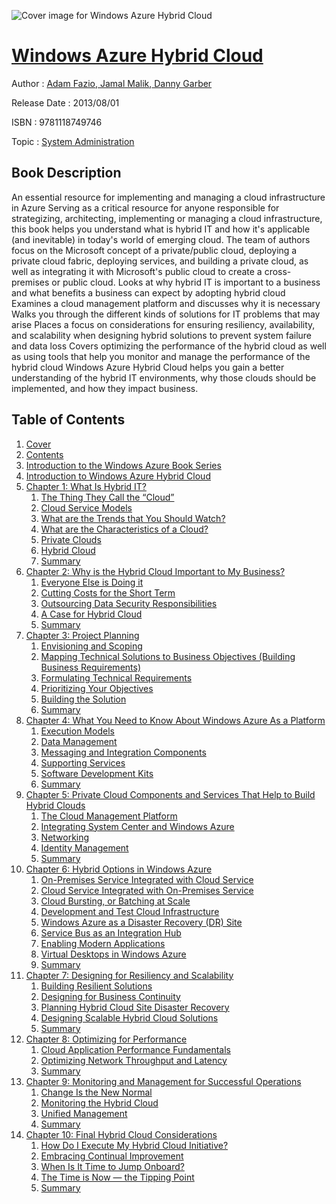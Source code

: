 ![Cover image for Windows Azure Hybrid Cloud](https://imgdetail.ebookreading.net/cover/cover/system_admin/EB9781118749746.jpg)

[Windows Azure Hybrid Cloud](https://ebookreading.net/view/book/Windows+Azure+Hybrid+Cloud-EB9781118749746_1.html "Windows Azure Hybrid Cloud")
====================================================================================================================

Author : [Adam Fazio](https://ebookreading.net/search/author/Adam+Fazio),[ Jamal Malik](https://ebookreading.net/search/author/+Jamal+Malik),[ Danny Garber](https://ebookreading.net/search/author/+Danny+Garber)

Release Date : 2013/08/01

ISBN : 9781118749746

Topic : [System Administration](https://ebookreading.net/search/category/system-administration)

Book Description
-----------------

An essential resource for implementing and managing a cloud infrastructure in Azure
Serving as a critical resource for anyone responsible for strategizing, architecting, implementing or managing a cloud infrastructure, this book helps you understand what is hybrid IT and how it's applicable (and inevitable) in today's world of emerging cloud. The team of authors focus on the Microsoft concept of a private/public cloud, deploying a private cloud fabric, deploying services, and building a private cloud, as well as integrating it with Microsoft's public cloud to create a cross-premises or public cloud.
Looks at why hybrid IT is important to a business and what benefits a business can expect by adopting hybrid cloud
Examines a cloud management platform and discusses why it is necessary
Walks you through the different kinds of solutions for IT problems that may arise
Places a focus on considerations for ensuring resiliency, availability, and scalability when designing hybrid solutions to prevent system failure and data loss
Covers optimizing the performance of the hybrid cloud as well as using tools that help you monitor and manage the performance of the hybrid cloud
Windows Azure Hybrid Cloud helps you gain a better understanding of the hybrid IT environments, why those clouds should be implemented, and how they impact business.
              
Table of Contents
-----------------

1. [Cover](https://ebookreading.net/view/book/Windows+Azure+Hybrid+Cloud-EB9781118749746_1.html)
1. [Contents](https://ebookreading.net/view/book/Windows+Azure+Hybrid+Cloud-EB9781118749746_2.html)
1. [Introduction to the Windows Azure Book Series](https://ebookreading.net/view/book/Windows+Azure+Hybrid+Cloud-EB9781118749746_3.html)
1. [Introduction to Windows Azure Hybrid Cloud](https://ebookreading.net/view/book/Windows+Azure+Hybrid+Cloud-EB9781118749746_4.html)
1. [Chapter 1: What Is Hybrid IT?](https://ebookreading.net/view/book/Windows+Azure+Hybrid+Cloud-EB9781118749746_5.html)
    1. [The Thing They Call the “Cloud”](https://ebookreading.net/view/book/Windows+Azure+Hybrid+Cloud-EB9781118749746_5.html#sec1)
    1. [Cloud Service Models](https://ebookreading.net/view/book/Windows+Azure+Hybrid+Cloud-EB9781118749746_5.html#sec2)
    1. [What are the Trends that You Should Watch?](https://ebookreading.net/view/book/Windows+Azure+Hybrid+Cloud-EB9781118749746_5.html#sec3)
    1. [What are the Characteristics of a Cloud?](https://ebookreading.net/view/book/Windows+Azure+Hybrid+Cloud-EB9781118749746_5.html#sec4)
    1. [Private Clouds](https://ebookreading.net/view/book/Windows+Azure+Hybrid+Cloud-EB9781118749746_5.html#sec5)
    1. [Hybrid Cloud](https://ebookreading.net/view/book/Windows+Azure+Hybrid+Cloud-EB9781118749746_5.html#sec6)
    1. [Summary](https://ebookreading.net/view/book/Windows+Azure+Hybrid+Cloud-EB9781118749746_5.html#sec7)
1. [Chapter 2: Why is the Hybrid Cloud Important to My Business?](https://ebookreading.net/view/book/Windows+Azure+Hybrid+Cloud-EB9781118749746_6.html)
    1. [Everyone Else is Doing it](https://ebookreading.net/view/book/Windows+Azure+Hybrid+Cloud-EB9781118749746_6.html#sec8)
    1. [Cutting Costs for the Short Term](https://ebookreading.net/view/book/Windows+Azure+Hybrid+Cloud-EB9781118749746_6.html#sec9)
    1. [Outsourcing Data Security Responsibilities](https://ebookreading.net/view/book/Windows+Azure+Hybrid+Cloud-EB9781118749746_6.html#sec10)
    1. [A Case for Hybrid Cloud](https://ebookreading.net/view/book/Windows+Azure+Hybrid+Cloud-EB9781118749746_6.html#sec11)
    1. [Summary](https://ebookreading.net/view/book/Windows+Azure+Hybrid+Cloud-EB9781118749746_6.html#sec12)
1. [Chapter 3: Project Planning](https://ebookreading.net/view/book/Windows+Azure+Hybrid+Cloud-EB9781118749746_7.html)
    1. [Envisioning and Scoping](https://ebookreading.net/view/book/Windows+Azure+Hybrid+Cloud-EB9781118749746_7.html#sec13)
    1. [Mapping Technical Solutions to Business Objectives (Building Business Requirements)](https://ebookreading.net/view/book/Windows+Azure+Hybrid+Cloud-EB9781118749746_7.html#sec14)
    1. [Formulating Technical Requirements](https://ebookreading.net/view/book/Windows+Azure+Hybrid+Cloud-EB9781118749746_7.html#sec15)
    1. [Prioritizing Your Objectives](https://ebookreading.net/view/book/Windows+Azure+Hybrid+Cloud-EB9781118749746_7.html#sec16)
    1. [Building the Solution](https://ebookreading.net/view/book/Windows+Azure+Hybrid+Cloud-EB9781118749746_7.html#sec17)
    1. [Summary](https://ebookreading.net/view/book/Windows+Azure+Hybrid+Cloud-EB9781118749746_7.html#sec18)
1. [Chapter 4: What You Need to Know About Windows Azure As a Platform](https://ebookreading.net/view/book/Windows+Azure+Hybrid+Cloud-EB9781118749746_8.html)
    1. [Execution Models](https://ebookreading.net/view/book/Windows+Azure+Hybrid+Cloud-EB9781118749746_8.html#sec19)
    1. [Data Management](https://ebookreading.net/view/book/Windows+Azure+Hybrid+Cloud-EB9781118749746_8.html#sec20)
    1. [Messaging and Integration Components](https://ebookreading.net/view/book/Windows+Azure+Hybrid+Cloud-EB9781118749746_8.html#sec21)
    1. [Supporting Services](https://ebookreading.net/view/book/Windows+Azure+Hybrid+Cloud-EB9781118749746_8.html#sec22)
    1. [Software Development Kits](https://ebookreading.net/view/book/Windows+Azure+Hybrid+Cloud-EB9781118749746_8.html#sec23)
    1. [Summary](https://ebookreading.net/view/book/Windows+Azure+Hybrid+Cloud-EB9781118749746_8.html#sec24)
1. [Chapter 5: Private Cloud Components and Services That Help to Build Hybrid Clouds](https://ebookreading.net/view/book/Windows+Azure+Hybrid+Cloud-EB9781118749746_9.html)
    1. [The Cloud Management Platform](https://ebookreading.net/view/book/Windows+Azure+Hybrid+Cloud-EB9781118749746_9.html#sec25)
    1. [Integrating System Center and Windows Azure](https://ebookreading.net/view/book/Windows+Azure+Hybrid+Cloud-EB9781118749746_9.html#sec26)
    1. [Networking](https://ebookreading.net/view/book/Windows+Azure+Hybrid+Cloud-EB9781118749746_9.html#sec27)
    1. [Identity Management](https://ebookreading.net/view/book/Windows+Azure+Hybrid+Cloud-EB9781118749746_9.html#sec28)
    1. [Summary](https://ebookreading.net/view/book/Windows+Azure+Hybrid+Cloud-EB9781118749746_9.html#sec29)
1. [Chapter 6: Hybrid Options in Windows Azure](https://ebookreading.net/view/book/Windows+Azure+Hybrid+Cloud-EB9781118749746_10.html)
    1. [On-Premises Service Integrated with Cloud Service](https://ebookreading.net/view/book/Windows+Azure+Hybrid+Cloud-EB9781118749746_10.html#sec30)
    1. [Cloud Service Integrated with On-Premises Service](https://ebookreading.net/view/book/Windows+Azure+Hybrid+Cloud-EB9781118749746_10.html#sec31)
    1. [Cloud Bursting, or Batching at Scale](https://ebookreading.net/view/book/Windows+Azure+Hybrid+Cloud-EB9781118749746_10.html#sec32)
    1. [Development and Test Cloud Infrastructure](https://ebookreading.net/view/book/Windows+Azure+Hybrid+Cloud-EB9781118749746_10.html#sec33)
    1. [Windows Azure as a Disaster Recovery (DR) Site](https://ebookreading.net/view/book/Windows+Azure+Hybrid+Cloud-EB9781118749746_10.html#sec34)
    1. [Service Bus as an Integration Hub](https://ebookreading.net/view/book/Windows+Azure+Hybrid+Cloud-EB9781118749746_10.html#sec35)
    1. [Enabling Modern Applications](https://ebookreading.net/view/book/Windows+Azure+Hybrid+Cloud-EB9781118749746_10.html#sec36)
    1. [Virtual Desktops in Windows Azure](https://ebookreading.net/view/book/Windows+Azure+Hybrid+Cloud-EB9781118749746_10.html#sec37)
    1. [Summary](https://ebookreading.net/view/book/Windows+Azure+Hybrid+Cloud-EB9781118749746_10.html#sec38)
1. [Chapter 7: Designing for Resiliency and Scalability](https://ebookreading.net/view/book/Windows+Azure+Hybrid+Cloud-EB9781118749746_11.html)
    1. [Building Resilient Solutions](https://ebookreading.net/view/book/Windows+Azure+Hybrid+Cloud-EB9781118749746_11.html#sec39)
    1. [Designing for Business Continuity](https://ebookreading.net/view/book/Windows+Azure+Hybrid+Cloud-EB9781118749746_11.html#sec40)
    1. [Planning Hybrid Cloud Site Disaster Recovery](https://ebookreading.net/view/book/Windows+Azure+Hybrid+Cloud-EB9781118749746_11.html#sec41)
    1. [Designing Scalable Hybrid Cloud Solutions](https://ebookreading.net/view/book/Windows+Azure+Hybrid+Cloud-EB9781118749746_11.html#sec42)
    1. [Summary](https://ebookreading.net/view/book/Windows+Azure+Hybrid+Cloud-EB9781118749746_11.html#sec43)
1. [Chapter 8: Optimizing for Performance](https://ebookreading.net/view/book/Windows+Azure+Hybrid+Cloud-EB9781118749746_12.html)
    1. [Cloud Application Performance Fundamentals](https://ebookreading.net/view/book/Windows+Azure+Hybrid+Cloud-EB9781118749746_12.html#sec44)
    1. [Optimizing Network Throughput and Latency](https://ebookreading.net/view/book/Windows+Azure+Hybrid+Cloud-EB9781118749746_12.html#sec45)
    1. [Summary](https://ebookreading.net/view/book/Windows+Azure+Hybrid+Cloud-EB9781118749746_12.html#sec46)
1. [Chapter 9: Monitoring and Management for Successful Operations](https://ebookreading.net/view/book/Windows+Azure+Hybrid+Cloud-EB9781118749746_13.html)
    1. [Change Is the New Normal](https://ebookreading.net/view/book/Windows+Azure+Hybrid+Cloud-EB9781118749746_13.html#sec47)
    1. [Monitoring the Hybrid Cloud](https://ebookreading.net/view/book/Windows+Azure+Hybrid+Cloud-EB9781118749746_13.html#sec48)
    1. [Unified Management](https://ebookreading.net/view/book/Windows+Azure+Hybrid+Cloud-EB9781118749746_13.html#sec49)
    1. [Summary](https://ebookreading.net/view/book/Windows+Azure+Hybrid+Cloud-EB9781118749746_13.html#sec50)
1. [Chapter 10: Final Hybrid Cloud Considerations](https://ebookreading.net/view/book/Windows+Azure+Hybrid+Cloud-EB9781118749746_14.html)
    1. [How Do I Execute My Hybrid Cloud Initiative?](https://ebookreading.net/view/book/Windows+Azure+Hybrid+Cloud-EB9781118749746_14.html#sec51)
    1. [Embracing Continual Improvement](https://ebookreading.net/view/book/Windows+Azure+Hybrid+Cloud-EB9781118749746_14.html#sec52)
    1. [When Is It Time to Jump Onboard?](https://ebookreading.net/view/book/Windows+Azure+Hybrid+Cloud-EB9781118749746_14.html#sec53)
    1. [The Time is Now — the Tipping Point](https://ebookreading.net/view/book/Windows+Azure+Hybrid+Cloud-EB9781118749746_14.html#sec54)
    1. [Summary](https://ebookreading.net/view/book/Windows+Azure+Hybrid+Cloud-EB9781118749746_14.html#sec55)
